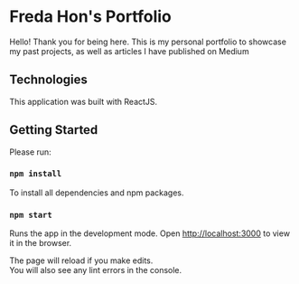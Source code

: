 # Freda Hon's Portfolio

Hello! Thank you for being here. This is my personal portfolio to showcase my past projects, as well as articles I have published on Medium

## Technologies

This application was built with ReactJS.

## Getting Started

Please run:

### `npm install`

To install all dependencies and npm packages.

### `npm start`

Runs the app in the development mode.
Open [http://localhost:3000](http://localhost:3000) to view it in the browser.

The page will reload if you make edits.\
You will also see any lint errors in the console.